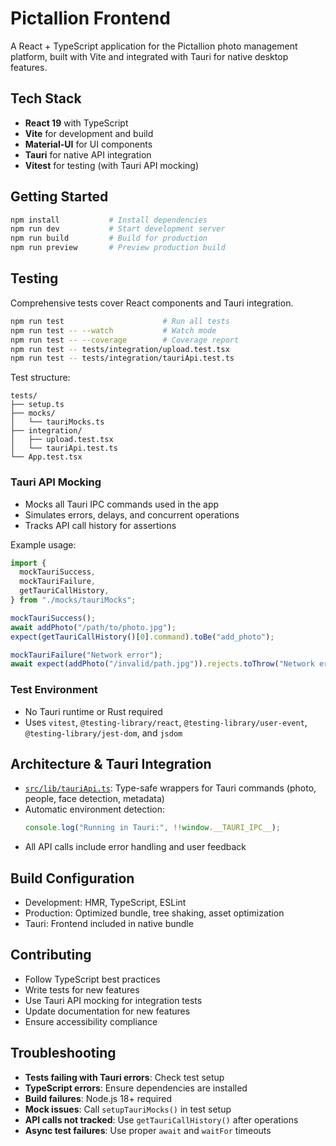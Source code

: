 # Pictallion Frontend

A React + TypeScript application for the Pictallion photo management platform, built with Vite and integrated with Tauri for native desktop features.

## Tech Stack

- **React 19** with TypeScript
- **Vite** for development and build
- **Material-UI** for UI components
- **Tauri** for native API integration
- **Vitest** for testing (with Tauri API mocking)

## Getting Started

```bash
npm install           # Install dependencies
npm run dev           # Start development server
npm run build         # Build for production
npm run preview       # Preview production build
```

## Testing

Comprehensive tests cover React components and Tauri integration.

```bash
npm run test                      # Run all tests
npm run test -- --watch           # Watch mode
npm run test -- --coverage        # Coverage report
npm run test -- tests/integration/upload.test.tsx
npm run test -- tests/integration/tauriApi.test.ts
```

Test structure:

```
tests/
├── setup.ts
├── mocks/
│   └── tauriMocks.ts
├── integration/
│   ├── upload.test.tsx
│   └── tauriApi.test.ts
└── App.test.tsx
```

### Tauri API Mocking

- Mocks all Tauri IPC commands used in the app
- Simulates errors, delays, and concurrent operations
- Tracks API call history for assertions

Example usage:

```typescript
import {
  mockTauriSuccess,
  mockTauriFailure,
  getTauriCallHistory,
} from "./mocks/tauriMocks";

mockTauriSuccess();
await addPhoto("/path/to/photo.jpg");
expect(getTauriCallHistory()[0].command).toBe("add_photo");

mockTauriFailure("Network error");
await expect(addPhoto("/invalid/path.jpg")).rejects.toThrow("Network error");
```

### Test Environment

- No Tauri runtime or Rust required
- Uses `vitest`, `@testing-library/react`, `@testing-library/user-event`, `@testing-library/jest-dom`, and `jsdom`

## Architecture & Tauri Integration

- [`src/lib/tauriApi.ts`](src/lib/tauriApi.ts): Type-safe wrappers for Tauri commands (photo, people, face detection, metadata)
- Automatic environment detection:
  ```typescript
  console.log("Running in Tauri:", !!window.__TAURI_IPC__);
  ```
- All API calls include error handling and user feedback

## Build Configuration

- Development: HMR, TypeScript, ESLint
- Production: Optimized bundle, tree shaking, asset optimization
- Tauri: Frontend included in native bundle

## Contributing

- Follow TypeScript best practices
- Write tests for new features
- Use Tauri API mocking for integration tests
- Update documentation for new features
- Ensure accessibility compliance

## Troubleshooting

- **Tests failing with Tauri errors**: Check test setup
- **TypeScript errors**: Ensure dependencies are installed
- **Build failures**: Node.js 18+ required
- **Mock issues**: Call `setupTauriMocks()` in test setup
- **API calls not tracked**: Use `getTauriCallHistory()` after operations
- **Async test failures**: Use proper `await` and `waitFor` timeouts
